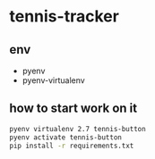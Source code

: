 # tennis-tracker

## env
* pyenv
* pyenv-virtualenv

## how to start work on it
```bash
pyenv virtualenv 2.7 tennis-button
pyenv activate tennis-button
pip install -r requirements.txt
```
